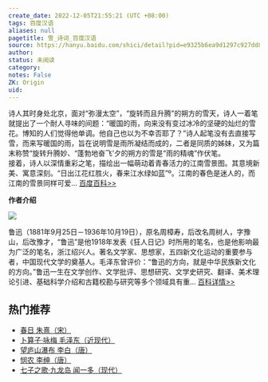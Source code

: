 ```yaml
---
create_date: 2022-12-05T21:55:21 (UTC +08:00)
tags: 百度汉语
aliases: null
pagetitle: 雪_诗词_百度汉语
source: https://hanyu.baidu.com/shici/detail?pid=e9325b6ea9d1297c927dd84840ad10a6&from=kg0
author: 
status: 未阅读
category: 
notes: False
ZK: Origin
uid: 
---
```


诗人其时身处北京，面对“弥漫太空”，“旋转而且升腾”的朔方的雪天，诗人一着笔就提出了一个耐人寻味的间题：“暖国的雨，向来没有变过冰冷的坚硬的灿烂的雪花。博知的人们觉得他单调。他自己也以为不幸否耶了？”诗人起笔没有去直接写雪，而来写暖国的雨，旨在说明雪是雨所凝结而成的，二者是同质的姊妹，又为篇末称赞“旋转升腾妙、“蓬勃地奋飞’夕的朔方的雪是“雨的精魂”作伏笔。  
接着，诗人以深情重彩之笔，描绘出一幅萌动着青春活力的江南雪景图。其意境新美、寓意深刻。“日出江花红胜火，春来江水绿如蓝”º。江南的春色是迷人的，而江南的雪景同样可爱... [百度百科>>](http://baike.baidu.com/item/%E9%9B%AA/2886708)

**作者介绍**

![](https://dss0.baidu.com/6ONWsjip0QIZ8tyhnq/it/u=1098493320,1938776281&fm=58)

鲁迅（1881年9月25日－1936年10月19日），原名周樟寿，后改名周树人，字豫山，后改豫才，“鲁迅”是他1918年发表《狂人日记》时所用的笔名，也是他影响最为广泛的笔名，浙江绍兴人。著名文学家、思想家，五四新文化运动的重要参与者，中国现代文学的奠基人。毛泽东曾评价：“鲁迅的方向，就是中华民族新文化的方向。”鲁迅一生在文学创作、文学批评、思想研究、文学史研究、翻译、美术理论引进、基础科学介绍和古籍校勘与研究等多个领域具有重… [百科详情>>](http://baike.baidu.com/item/%E9%B2%81%E8%BF%85/36231?fr=kg_hanyu)

## 热门推荐

-   [春日 朱熹（宋）](https://hanyu.baidu.com/shici/detail?pid=0f9f7877f0f944cbb84b8a6d3130040d)
-   [卜算子·咏梅 毛泽东（近现代）](https://hanyu.baidu.com/shici/detail?pid=286780af606840b19f77a549105dacf4)
-   [望庐山瀑布 李白（唐）](https://hanyu.baidu.com/shici/detail?pid=728cc93938e04276909386ee5ae85d6b)
-   [悯农 李绅（唐）](https://hanyu.baidu.com/shici/detail?pid=0ec0914f5b2d971c502c31fdb471026e)
-   [七子之歌·九龙岛 闻一多（现代）](https://hanyu.baidu.com/shici/detail?pid=ff7a87350d762f6d5ef1ff5065a6b393)
